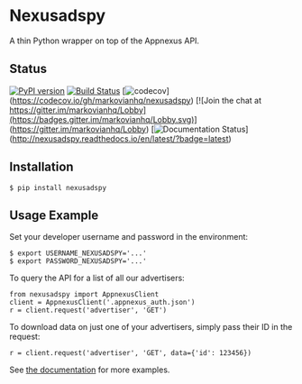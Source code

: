# Nexusadspy

A thin Python wrapper on top of the Appnexus API.

## Status

[![PyPI version](https://badge.fury.io/py/nexusadspy.svg)](https://badge.fury.io/py/nexusadspy)
[![Build Status](https://travis-ci.org/markovianhq/nexusadspy.svg)](https://travis-ci.org/markovianhq/nexusadspy)
[![codecov](https://codecov.io/gh/markovianhq/nexusadspy/branch/master/graph/badge.svg)]
(https://codecov.io/gh/markovianhq/nexusadspy)
[![Join the chat at https://gitter.im/markovianhq/Lobby](https://badges.gitter.im/markovianhq/Lobby.svg)]
(https://gitter.im/markovianhq/Lobby)
[![Documentation Status](https://readthedocs.org/projects/nexusadspy/badge/?version=latest)]
(http://nexusadspy.readthedocs.io/en/latest/?badge=latest)

## Installation

    $ pip install nexusadspy

## Usage Example

Set your developer username and password in the environment:

    $ export USERNAME_NEXUSADSPY='...'
    $ export PASSWORD_NEXUSADSPY='...'

To query the API for a list of all our advertisers:

    from nexusadspy import AppnexusClient
    client = AppnexusClient('.appnexus_auth.json')
    r = client.request('advertiser', 'GET')

To download data on just one of your advertisers, simply pass their ID
in the request:

    r = client.request('advertiser', 'GET', data={'id': 123456})

See [the documentation](https://nexusadspy.readthedocs.org) for more examples.
